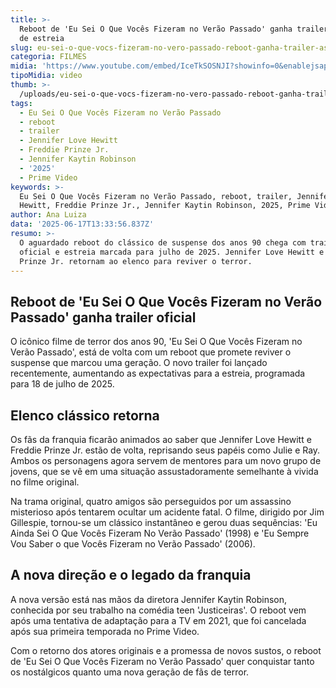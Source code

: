 ```yaml
---
title: >-
  Reboot de 'Eu Sei O Que Vocês Fizeram no Verão Passado' ganha trailer e data
  de estreia
slug: eu-sei-o-que-vocs-fizeram-no-vero-passado-reboot-ganha-trailer-assista
categoria: FILMES
midia: 'https://www.youtube.com/embed/IceTkSOSNJI?showinfo=0&enablejsapi=1'
tipoMidia: video
thumb: >-
  /uploads/eu-sei-o-que-vocs-fizeram-no-vero-passado-reboot-ganha-trailer-assista-thumb.png
tags:
  - Eu Sei O Que Vocês Fizeram no Verão Passado
  - reboot
  - trailer
  - Jennifer Love Hewitt
  - Freddie Prinze Jr.
  - Jennifer Kaytin Robinson
  - '2025'
  - Prime Video
keywords: >-
  Eu Sei O Que Vocês Fizeram no Verão Passado, reboot, trailer, Jennifer Love
  Hewitt, Freddie Prinze Jr., Jennifer Kaytin Robinson, 2025, Prime Video
author: Ana Luiza
data: '2025-06-17T13:33:56.837Z'
resumo: >-
  O aguardado reboot do clássico de suspense dos anos 90 chega com trailer
  oficial e estreia marcada para julho de 2025. Jennifer Love Hewitt e Freddie
  Prinze Jr. retornam ao elenco para reviver o terror.
---
```


## Reboot de 'Eu Sei O Que Vocês Fizeram no Verão Passado' ganha trailer oficial

O icônico filme de terror dos anos 90, 'Eu Sei O Que Vocês Fizeram no Verão Passado', está de volta com um reboot que promete reviver o suspense que marcou uma geração. O novo trailer foi lançado recentemente, aumentando as expectativas para a estreia, programada para 18 de julho de 2025.

## Elenco clássico retorna

Os fãs da franquia ficarão animados ao saber que Jennifer Love Hewitt e Freddie Prinze Jr. estão de volta, reprisando seus papéis como Julie e Ray. Ambos os personagens agora servem de mentores para um novo grupo de jovens, que se vê em uma situação assustadoramente semelhante à vivida no filme original.

Na trama original, quatro amigos são perseguidos por um assassino misterioso após tentarem ocultar um acidente fatal. O filme, dirigido por Jim Gillespie, tornou-se um clássico instantâneo e gerou duas sequências: 'Eu Ainda Sei O Que Vocês Fizeram No Verão Passado' (1998) e 'Eu Sempre Vou Saber o que Vocês Fizeram no Verão Passado' (2006).

## A nova direção e o legado da franquia

A nova versão está nas mãos da diretora Jennifer Kaytin Robinson, conhecida por seu trabalho na comédia teen 'Justiceiras'. O reboot vem após uma tentativa de adaptação para a TV em 2021, que foi cancelada após sua primeira temporada no Prime Video.

Com o retorno dos atores originais e a promessa de novos sustos, o reboot de 'Eu Sei O Que Vocês Fizeram no Verão Passado' quer conquistar tanto os nostálgicos quanto uma nova geração de fãs de terror.
